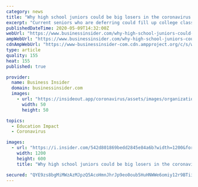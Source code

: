 ```yaml
---
category: news
title: "Why high school juniors could be big losers in the coronavirus pandemic"
excerpt: "Current seniors who are deferring could fill up college classes in 2021 — and juniors won't have access to the same extracurriculars."
publishedDateTime: 2020-05-09T14:32:00Z
webUrl: "https://www.businessinsider.com/why-high-school-juniors-could-be-big-losers-coronavirus-pandemic-2020-5"
ampWebUrl: "https://www.businessinsider.com/why-high-school-juniors-could-be-big-losers-coronavirus-pandemic-2020-5?amp"
cdnAmpWebUrl: "https://www-businessinsider-com.cdn.ampproject.org/c/s/www.businessinsider.com/why-high-school-juniors-could-be-big-losers-coronavirus-pandemic-2020-5?amp"
type: article
quality: 155
heat: 155
published: true

provider:
  name: Business Insider
  domain: businessinsider.com
  images:
    - url: "https://insideout.app/coronavirus/assets/images/organizations/businessinsider.com-50x50.jpg"
      width: 50
      height: 50

topics:
  - Education Impact
  - Coronavirus

images:
  - url: "https://i.insider.com/542d801869bedd2845e84a6b?width=1200&format=jpeg"
    width: 1200
    height: 600
    title: "Why high school juniors could be big losers in the coronavirus pandemic"

secured: "QYE9zs8bgMiMWzAzMJpzQ5AcoHmnJhrJp9eo0oub5HuHNWWe6omiy12r9BTiitd/o2ZupRfhIFejZl8KuYfQu5j5alFArY+e248TwUNFAkMkakgESm+33xf2Q/oqxl8gpKaCilxuqGw490NmfdlA/YV7HsJjYshqTJorfNjJ3WRUpXoXQdc7foXWekFCtoXq9GRcsUu+UBDYxnSOYIaV1/AuHmpOVJHS14bbeWtFBC03W1PRBcE4MkvOGiX9ROHpXRsBawi580HmgABKvc+lIGI9EOL9joQF/eyc8PLq6AQyYW+ZuJ2m3XwtqTgkLuePWxJpbk8xAIYd3fJHcmAqH7h14czRMIb44iavTHohXUQdXGJTSaHSO78gmpW1nWFi4az+M/hrVDaskHzyEvzG+iJRZVDmF2e3gih7/tNB4T7eEGb2w4OJ8s1lsrfwgCI8vfLQycc67QedmyLlzhdoqjYTjHg+1tyZo8yNaMlSvO0=;FZB1+z2e1OGTx+vZzGjWdQ=="
---
```


